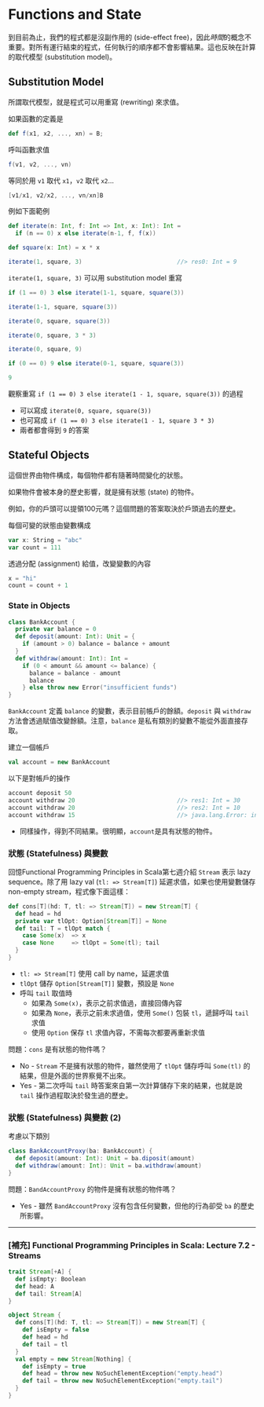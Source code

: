 # Functions and State

到目前為止，我們的程式都是沒副作用的 (side-effect free)，因此*時間*的概念不重要。對所有運行結束的程式，任何執行的順序都不會影響結果。這也反映在計算的取代模型 (substitution model)。

## Substitution Model
所謂取代模型，就是程式可以用重寫 (rewriting) 來求值。

如果函數的定義是
```scala
def f(x1, x2, ..., xn) = B;
```

呼叫函數求值
```scala
f(v1, v2, ..., vn)
```

等同於用 `v1` 取代 `x1`，`v2` 取代 `x2`...
```scala
[v1/x1, v2/x2, ..., vn/xn]B
```

例如下面範例
```scala
def iterate(n: Int, f: Int => Int, x: Int): Int = 
  if (n == 0) x else iterate(n-1, f, f(x))

def square(x: Int) = x * x

iterate(1, square, 3)                           //> res0: Int = 9
```

`iterate(1, square, 3)` 可以用 substitution model 重寫
```scala
if (1 == 0) 3 else iterate(1-1, square, square(3))
```
```scala
iterate(1-1, square, square(3))
```
```scala
iterate(0, square, square(3))
```
```scala
iterate(0, square, 3 * 3)
```
```scala
iterate(0, square, 9)
```
```scala
if (0 == 0) 9 else iterate(0-1, square, square(3))
```
```scala
9
```

觀察重寫 `if (1 == 0) 3 else iterate(1 - 1, square, square(3))` 的過程
- 可以寫成 `iterate(0, square, square(3))`
- 也可寫成 `if (1 == 0) 3 else iterate(1 - 1, square 3 * 3)`
- 兩者都會得到 `9` 的答案

## Stateful Objects
這個世界由物件構成，每個物件都有隨著時間變化的狀態。

如果物件會被本身的歷史影響，就是擁有狀態 (state) 的物件。

例如，你的戶頭可以提領100元嗎？這個問題的答案取決於戶頭過去的歷史。

每個可變的狀態由變數構成
```scala
var x: String = "abc"
var count = 111
```

透過分配 (assignment) 給值，改變變數的內容
```scala
x = "hi"
count = count + 1
```

### State in Objects

```scala
class BankAccount {
  private var balance = 0
  def deposit(amount: Int): Unit = {
    if (amount > 0) balance = balance + amount
  }
  def withdraw(amount: Int): Int =
    if (0 < amount && amount <= balance) {
      balance = balance - amount
      balance
    } else throw new Error("insufficient funds")
}
```

`BankAccount` 定義 `balance` 的變數，表示目前帳戶的餘額。`deposit` 與 `withdraw` 方法會透過賦值改變餘額。注意，`balance` 是私有類別的變數不能從外面直接存取。

建立一個帳戶
```scala
val account = new BankAccount
```

以下是對帳戶的操作
```scala
account deposit 50
account withdraw 20                             //> res1: Int = 30
account withdraw 20                             //> res2: Int = 10
account withdraw 15                             //> java.lang.Error: insufficient funds
```
- 同樣操作，得到不同結果。很明顯，`account`是具有狀態的物件。

### 狀態 (Statefulness) 與變數

回憶Functional Programming Principles in Scala第七週介紹 `Stream` 表示 lazy sequence。除了用 lazy val (`tl: => Stream[T]`) 延遲求值，如果也使用變數儲存 non-empty stream，程式像下面這樣：

```scala
def cons[T](hd: T, tl: => Stream[T]) = new Stream[T] {
  def head = hd
  private var tlOpt: Option[Stream[T]] = None
  def tail: T = tlOpt match {
    case Some(x)  => x
    case None     => tlOpt = Some(tl); tail
  }
}
```
- `tl: => Stream[T]` 使用 call by name，延遲求值
- `tlOpt` 儲存 `Option[Stream[T]]` 變數，預設是 `None`
- 呼叫 `tail` 取值時
  - 如果為 `Some(x)`，表示之前求值過，直接回傳內容
  - 如果為 `None`，表示之前未求過值，使用 `Some()` 包裝 `tl`，遞歸呼叫 `tail` 求值
  - 使用 `Option` 保存 `tl` 求值內容，不需每次都要再重新求值

問題：`cons` 是有狀態的物件嗎？
- No - `Stream` 不是擁有狀態的物件，雖然使用了 `tlOpt` 儲存呼叫 `Some(tl)` 的結果，但是外面的世界察覺不出來。
- Yes - 第二次呼叫 `tail` 時答案來自第一次計算儲存下來的結果，也就是說 `tail` 操作過程取決於發生過的歷史。


### 狀態 (Statefulness) 與變數 (2)

考慮以下類別
```scala
class BankAccountProxy(ba: BankAccount) {
  def deposit(amount: Int): Unit = ba.diposit(amount)
  def withdraw(amount: Int): Unit = ba.withdraw(amount)
}
```

問題：`BandAccountProxy` 的物件是擁有狀態的物件嗎？
- Yes - 雖然 `BandAccountProxy` 沒有包含任何變數，但他的行為卻受 `ba` 的歷史所影響。

___
### [補充] Functional Programming Principles in Scala: Lecture 7.2 - Streams

```scala
trait Stream[+A] {
  def isEmpty: Boolean
  def head: A
  def tail: Stream[A]
}

object Stream {
  def cons[T](hd: T, tl: => Stream[T]) = new Stream[T] {
    def isEmpty = false
    def head = hd
    def tail = tl
  }
  val empty = new Stream[Nothing] {
    def isEmpty = true
    def head = throw new NoSuchElementException("empty.head")
    def tail = throw new NoSuchElementException("empty.tail")
  }
}
```
